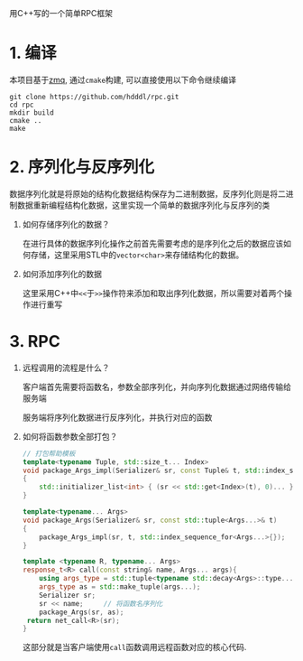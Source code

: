 用C++写的一个简单RPC框架

# 1. 编译

本项目基于[zmq](https://github.com/zeromq), 通过`cmake`构建, 可以直接使用以下命令继续编译

```shell
git clone https://github.com/hdddl/rpc.git
cd rpc
mkdir build
cmake ..
make
```



# 2. 序列化与反序列化

数据序列化就是将原始的结构化数据结构保存为二进制数据，反序列化则是将二进制数据重新编程结构化数据，这里实现一个简单的数据序列化与反序列的类

1. 如何存储序列化的数据？

   在进行具体的数据序列化操作之前首先需要考虑的是序列化之后的数据应该如何存储，这里采用STL中的`vector<char>`来存储结构化的数据。

2. 如何添加序列化的数据

   这里采用C++中`<<`于`>>`操作符来添加和取出序列化数据，所以需要对着两个操作进行重写

# 3. RPC

1. 远程调用的流程是什么？

   客户端首先需要将函数名，参数全部序列化，并向序列化数据通过网络传输给服务端

   服务端将序列化数据进行反序列化，并执行对应的函数

2. 如何将函数参数全部打包？

   ```cpp
   // 打包帮助模板
   template<typename Tuple, std::size_t... Index>
   void package_Args_impl(Serializer& sr, const Tuple& t, std::index_sequence<Index...>)
   {
       std::initializer_list<int> { (sr << std::get<Index>(t), 0)... };
   }
   
   template<typename... Args>
   void package_Args(Serializer& sr, const std::tuple<Args...>& t)
   {
       package_Args_impl(sr, t, std::index_sequence_for<Args...>{});
   }
   
   template <typename R, typename... Args>
   response_t<R> call(const string& name, Args... args){
       using args_type = std::tuple<typename std::decay<Args>::type...>;
       args_type as = std::make_tuple(args...);
       Serializer sr;
       sr << name;     // 将函数名序列化
       package_Args(sr, as);
   	return net_call<R>(sr);
   }
   ```

   这部分就是当客户端使用`call`函数调用远程函数对应的核心代码.

